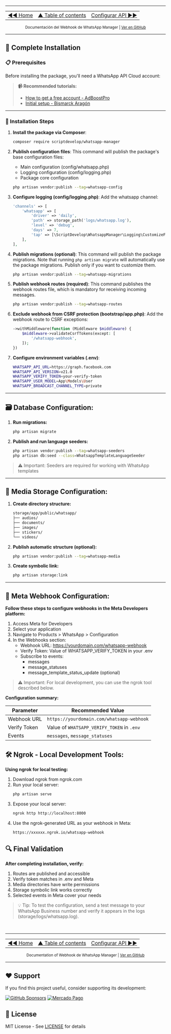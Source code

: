 
---

<div align="center">
<table>
  <tr>
    <td align="left">
      <a href="../../README.md" title="Sección anterior: Home">◄◄ Home</a>
    </td>
    <td align="center">
      <a href="00-content.md" title="Tabla of contents">▲ Table of contents</a>
    </td>
    <td align="right">
      <a href="02-config-api.md" title="Sección siguiente">Configurar API ►►</a>
    </td>
  </tr>
</table>
</div>

<div align="center">
<sub>Documentación del Webhook de WhatsApp Manager | 
<a href="https://github.com/djdang3r/whatsapp-api-manager">Ver en GitHub</a></sub>
</div>


---


## 🚀 Complete Installation

### 📋 Prerequisites
Before installing the package, you'll need a WhatsApp API Cloud account:

> **📹 Recommended tutorials:**
> - [How to get a free account - AdBoostPro](https://www.youtube.com/watch?v=of6dEsKSh-0)
> - [Initial setup - Bismarck Aragón](https://www.youtube.com/watch?v=gdD_0ernIqM)

---

### 🔧 Installation Steps

1. **Install the package via Composer**:
    ```bash
    composer require scriptdevelop/whatsapp-manager
    ```

2. **Publish configuration files**:
    This command will publish the package's base configuration files:
   - Main configuration (config/whatsapp.php)
   - Logging configuration (config/logging.php)
   - Package core configuration
        
    ```bash
    php artisan vendor:publish --tag=whatsapp-config
    ```

3. **Configure logging (config/logging.php)**:
    Add the whatsapp channel:
    ```php
    'channels' => [
        'whatsapp' => [
            'driver' => 'daily',
            'path' => storage_path('logs/whatsapp.log'),
            'level' => 'debug',
            'days' => 7,
            'tap' => [\ScriptDevelop\WhatsappManager\Logging\CustomizeFormatter::class],
        ],
    ],
    ```

4. **Publish migrations (optional)**:
    This command will publish the package migrations. Note that running `php artisan migrate` will automatically use the package migrations. Publish only if you want to customize them.

    ```bash
    php artisan vendor:publish --tag=whatsapp-migrations
    ```

5. **Publish webhook routes (required)**:
    This command publishes the webhook routes file, which is mandatory for receiving incoming messages.

    ```bash
    php artisan vendor:publish --tag=whatsapp-routes
    ```

6. **Exclude webhook from CSRF protection (bootstrap/app.php)**:
    Add the webhook route to CSRF exceptions:
    ```php
    ->withMiddleware(function (Middleware $middleware) {
        $middleware->validateCsrfTokens(except: [
            '/whatsapp-webhook',
        ]);
    })
    ```

7. **Configure environment variables (.env)**:
    ```sh
    WHATSAPP_API_URL=https://graph.facebook.com
    WHATSAPP_API_VERSION=v21.0
    WHATSAPP_VERIFY_TOKEN=your-verify-token
    WHATSAPP_USER_MODEL=App\Models\User
    WHATSAPP_BROADCAST_CHANNEL_TYPE=private
    ```
---

## **🗃️ Database Configuration:**

1. **Run migrations:**
    ```sh
    php artisan migrate
    ```

2. **Publish and run language seeders:**
    ```sh
    php artisan vendor:publish --tag=whatsapp-seeders
    php artisan db:seed --class=WhatsappTemplateLanguageSeeder
    ```

>⚠️ Important:
>Seeders are required for working with WhatsApp templates

---

## **📁 Media Storage Configuration:**

1. **Create directory structure:**
    ```sh
    storage/app/public/whatsapp/
    ├── audios/
    ├── documents/
    ├── images/
    ├── stickers/
    └── videos/
    ```

2. **Publish automatic structure (optional):**
    ```sh
    php artisan vendor:publish --tag=whatsapp-media
    ```

3. **Create symbolic link:**
    ```sh
    php artisan storage:link
    ```

---

## **🔗 Meta Webhook Configuration:**

**Follow these steps to configure webhooks in the Meta Developers platform:**

1. Access Meta for Developers
2. Select your application
3. Navigate to Products > WhatsApp > Configuration
4. In the Webhooks section:
    - Webhook URL: https://yourdomain.com/whatsapp-webhook
    - Verify Token: Value of WHATSAPP_VERIFY_TOKEN in your .env
    - Subscribe to events:
        - messages
        - message_statuses
        - message_template_status_update (optional)

> ⚠️ Important:
>For local development, you can use the ngrok tool described below.

**Configuration summary:**

| Parameter         | Recommended Value                              |
|-------------------|-----------------------------------------------|
| Webhook URL       | `https://yourdomain.com/whatsapp-webhook`     |
| Verify Token      | Value of `WHATSAPP_VERIFY_TOKEN` in `.env`    |
| Events            | `messages`, `message_statuses`                |

## **🛠️ Ngrok - Local Development Tools:**
**Using ngrok for local testing:**
1. Download ngrok from ngrok.com
2. Run your local server:
    ```sh
    php artisan serve
    ```
3. Expose your local server:
    ```sh
    ngrok http http://localhost:8000
    ```
4. Use the ngrok-generated URL as your webhook in Meta:
    ```sh
    https://xxxxxx.ngrok.io/whatsapp-webhook
    ```

## 🔍 Final Validation
**After completing installation, verify:**

1. Routes are published and accessible
2. Verify token matches in .env and Meta
3. Media directories have write permissions
4. Storage symbolic link works correctly
5. Selected events in Meta cover your needs

>💡 Tip:
>To test the configuration, send a test message to your WhatsApp Business number and verify it appears in the logs (storage/logs/whatsapp.log).

<br>

---

<div align="center">
<table>
  <tr>
    <td align="left">
      <a href="../../README.md" title="Sección anterior: Home">◄◄ Home</a>
    </td>
    <td align="center">
      <a href="00-content.md" title="Tabla of contents">▲ Table of contents</a>
    </td>
    <td align="right">
      <a href="02-config-api.md" title="Sección siguiente">Configurar API ►►</a>
    </td>
  </tr>
</table>
</div>

<div align="center">
<sub>Documentation of Webhook de WhatsApp Manager | 
<a href="https://github.com/djdang3r/whatsapp-api-manager">Ver en GitHub</a></sub>
</div>


---

## ❤️ Support

If you find this project useful, consider supporting its development:

[![GitHub Sponsors](https://img.shields.io/badge/Sponsor%20me-GitHub-blue?style=for-the-badge&logo=github)](https://github.com/sponsors/djdang3r)
[![Mercado Pago](https://img.shields.io/badge/Donate%20via-Mercado%20Pago-blue?style=for-the-badge&logo=mercadopago)](https://mpago.li/2qe5G7E)

## 📄 License

MIT License - See [LICENSE](LICENSE) for details